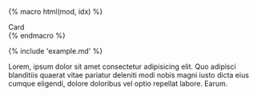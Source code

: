 {% macro html(mod, idx) %}
<div class="b-card">
    Card
</div>
{% endmacro %}

{% include 'example.md' %}

Lorem, ipsum dolor sit amet consectetur adipisicing elit. Quo adipisci blanditiis quaerat vitae pariatur deleniti modi nobis magni iusto dicta eius cumque eligendi, dolore doloribus vel optio repellat labore. Earum.
